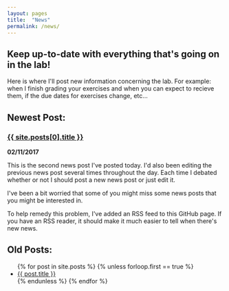 ```yaml
---
layout: pages
title:  "News"
permalink: /news/
---
```


## Keep up-to-date with everything that's going on in the lab!

Here is where I'll post new information concerning the lab. For example: when I finish grading your exercises and when you can expect to recieve them, if the due dates for exercises change, etc...

## Newest Post:

### <a href="/cs135{{ site.posts[0].url }}">{{ site.posts[0].title }}</a>
**02/11/2017**

This is the second news post I've posted today. I'd also been editing the previous news post several times throughout the day. Each time I debated whether or not I should post a new news post or just edit it.

I've been a bit worried that some of you might miss some news posts that you might be interested in.

To help remedy this problem, I've added an RSS feed to this GitHub page. If you have an RSS reader, it should make it much easier to tell when there's new news.

## Old Posts:

<ul>
  {% for post in site.posts %}
    {% unless forloop.first == true %}
    <li>
      <a href="/cs135{{ post.url }}">{{ post.title }}</a>
    </li>
    {% endunless %}
  {% endfor %}
</ul>
